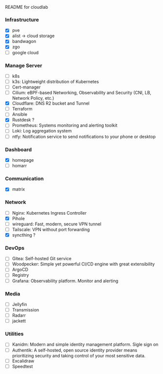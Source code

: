 README for cloudlab

### Infrastructure

- [x] pve
- [x] alist -> cloud storage
- [x] bandwagon
- [x] zgo
- [ ] google cloud

### Manage Server

- [ ] k8s
- [ ] k3s: Lightweight distribution of Kubernetes
- [ ] Cert-manager
- [ ] Cilium: eBPF-based Networking, Observability and Security (CNI, LB, Network Policy, etc.)
- [x] Cloudflare: DNS R2 bucket and Tunnel
- [ ] Terraform
- [ ] Ansible
- [x] Rustdesk ?
- [ ] Prometheus: Systems monitoring and alerting toolkit
- [ ] Loki: Log aggregation system
- [ ] ntfy: Notification service to send notifications to your phone or desktop

### Dashboard

- [x] homepage
- [ ] homarr

### Communication

- [x] matrix

### Network

- [ ] Nginx: Kubernetes Ingress Controller
- [x] Pihole
- [ ] wireguard: Fast, modern, secure VPN tunnel
- [ ] Tailscale: VPN without port forwarding
- [x] syncthing ?

### DevOps

- [ ] Gitea: Self-hosted Git service
- [ ] Woodpecker: Simple yet powerful CI/CD engine with great extensibility
- [ ] ArgoCD
- [ ] Registry
- [ ] Grafana: Observability platform. Monitor and alerting

### Media

- [ ] Jellyfin
- [ ] Transmission
- [ ] Radarr
- [ ] jackett

### Utilities

- [ ] Kanidm: Modern and simple identity management platform. Sigle sign on
- [ ] Authentik: A self-hosted, open source identity provider means prioritizing security and taking control of your most sensitive data.
- [ ] Excalidraw
- [ ] Speedtest
